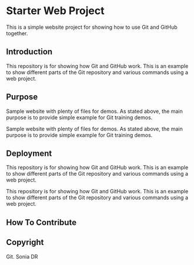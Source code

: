 # Starter Web Project

This is a simple website project for showing how to use Git and GitHub together.

## Introduction
This repository is for showing how Git and GitHub work.
This is an example to show different parts of the Git repository and various commands using a web project.

## Purpose

Sample website with plenty of files for demos.
As stated above, the main purpose is to provide simple example for Git training demos.

Sample website with plenty of files for demos.
As stated above, the main purpose is to provide simple example for Git training demos.

## Deployment

This repository is for showing how Git and GitHub work.
This is an example to show different parts of the Git repository and various commands using a web project.

This repository is for showing how Git and GitHub work.
This is an example to show different parts of the Git repository and various commands using a web project.

## How To Contribute

## Copyright

Git. Sonia DR